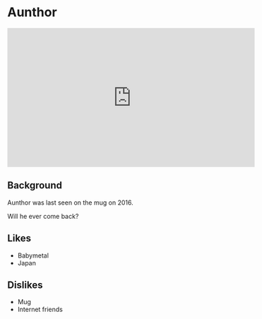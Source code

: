 # Aunthor

<iframe width="560" height="315"
src="https://www.youtube.com/embed/ee925OTFBCA" 
frameborder="0" 
allow="accelerometer; autoplay; encrypted-media; gyroscope; picture-in-picture" 
allowfullscreen></iframe>

## Background

Aunthor was last seen on the mug on 2016.

Will he ever come back?

## Likes

- Babymetal
- Japan

## Dislikes

- Mug
- Internet friends
